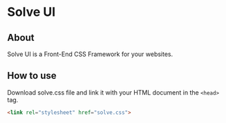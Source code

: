 # Solve UI

## About
Solve UI is a Front-End CSS Framework for your websites.

## How to use
Download solve.css file and link it with your HTML document in the ```<head>``` tag.
```HTML
<link rel="stylesheet" href="solve.css">
```
